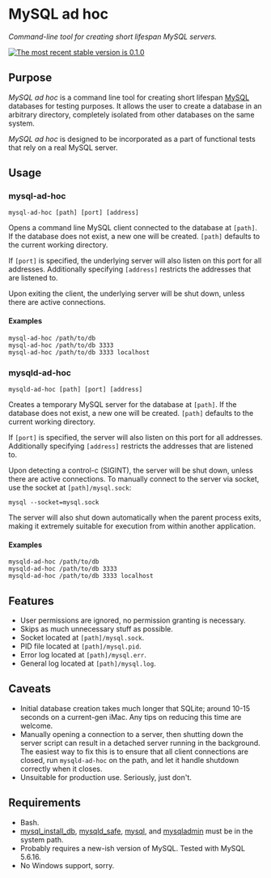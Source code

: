 # MySQL ad hoc

*Command-line tool for creating short lifespan MySQL servers.*

[![The most recent stable version is 0.1.0][version-image]][Semantic versioning]

## Purpose

*MySQL ad hoc* is a command line tool for creating short lifespan [MySQL]
databases for testing purposes. It allows the user to create a database
in an arbitrary directory, completely isolated from other databases on the same
system.

*MySQL ad hoc* is designed to be incorporated as a part of functional tests that
rely on a real MySQL server.

## Usage

### mysql-ad-hoc

    mysql-ad-hoc [path] [port] [address]

Opens a command line MySQL client connected to the database at `[path]`. If the
database does not exist, a new one will be created. `[path]` defaults to the
current working directory.

If `[port]` is specified, the underlying server will also listen on this port
for all addresses. Additionally specifying `[address]` restricts the addresses
that are listened to.

Upon exiting the client, the underlying server will be shut down, unless there
are active connections.

#### Examples

    mysql-ad-hoc /path/to/db
    mysql-ad-hoc /path/to/db 3333
    mysql-ad-hoc /path/to/db 3333 localhost

### mysqld-ad-hoc

    mysqld-ad-hoc [path] [port] [address]

Creates a temporary MySQL server for the database at `[path]`. If the database
does not exist, a new one will be created. `[path]` defaults to the current
working directory.

If `[port]` is specified, the server will also listen on this port for all
addresses. Additionally specifying `[address]` restricts the addresses that are
listened to.

Upon detecting a control-c (SIGINT), the server will be shut down, unless there
are active connections. To manually connect to the server via socket, use the
socket at `[path]/mysql.sock`:

    mysql --socket=mysql.sock

The server will also shut down automatically when the parent process exits,
making it extremely suitable for execution from within another application.

#### Examples

    mysqld-ad-hoc /path/to/db
    mysqld-ad-hoc /path/to/db 3333
    mysqld-ad-hoc /path/to/db 3333 localhost

## Features

- User permissions are ignored, no permission granting is necessary.
- Skips as much unnecessary stuff as possible.
- Socket located at `[path]/mysql.sock`.
- PID file located at `[path]/mysql.pid`.
- Error log located at `[path]/mysql.err`.
- General log located at `[path]/mysql.log`.

## Caveats

- Initial database creation takes much longer that SQLite; around 10-15 seconds
  on a current-gen iMac. Any tips on reducing this time are welcome.
- Manually opening a connection to a server, then shutting down the server
  script can result in a detached server running in the background. The easiest
  way to fix this is to ensure that all client connections are closed, run
  `mysqld-ad-hoc` on the path, and let it handle shutdown correctly when it
  closes.
- Unsuitable for production use. Seriously, just don't.

## Requirements

- Bash.
- [mysql_install_db], [mysqld_safe], [mysql], and [mysqladmin] must be in the
  system path.
- Probably requires a new-ish version of MySQL. Tested with MySQL 5.6.16.
- No Windows support, sorry.

<!-- References -->

[SQLite]: http://www.sqlite.org/
[MySQL]: http://www.mysql.com/
[mysql_install_db]: https://dev.mysql.com/doc/refman/5.7/en/mysql-install-db.html
[mysqld_safe]: http://dev.mysql.com/doc/refman/5.7/en/mysqld-safe.html
[mysql]: http://dev.mysql.com/doc/refman/5.7/en/mysql.html
[mysqladmin]: http://dev.mysql.com/doc/refman/5.7/en/mysqladmin.html

[Semantic versioning]: http://semver.org/
[version-image]: http://img.shields.io/:semver-0.1.0-yellow.svg "This project uses semantic versioning"
